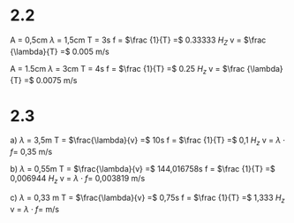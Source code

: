 # 2.2
A = 0,5cm
$\lambda$ = 1,5cm
T = 3s
f = $\frac {1}{T} =$ 0.33333 $H_Z$
v = $\frac {\lambda}{T} =$ 0.005 m/s

A = 1.5cm
$\lambda$ = 3cm
T = 4s
f = $\frac {1}{T} =$ 0.25 $H_z$
v = $\frac {\lambda}{T} =$ 0.0075 m/s

# 2.3
a)
$\lambda$ = 3,5m
T = $\frac{\lambda}{v} =$ 10s
f = $\frac {1}{T} =$ 0,1 $H_z$
v = $\lambda\cdot f =$ 0,35 m/s

b)
$\lambda$ = 0,55m
T = $\frac{\lambda}{v} =$ 144,016758s
f = $\frac {1}{T} =$ 0,006944 $H_z$
v = $\lambda\cdot f =$ 0,003819 m/s

c)
$\lambda$ = 0,33 m
T = $\frac{\lambda}{v} =$ 0,75s
f = $\frac {1}{T} =$ 1,333 $H_z$
v = $\lambda\cdot f =$  m/s